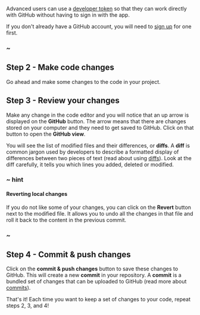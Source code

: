 

Advanced users can use a [developer token](/github/token) so that they can work directly with GitHub without having to sign in with the app.

If you don't already have a GitHub account, you will need to [sign up](/github/sign-up) for one first.

### ~

## Step 2 - Make code changes

Go ahead and make some changes to the code in your project.

## Step 3 - Review your changes

Make any change in the code editor and you will notice that an up arrow is displayed
on the **GitHub** button. The arrow means that there are changes stored on your computer and they need to get saved to GitHub. Click on that button to open the **GitHub view**.

You will see the list of modified files and their differences, or **diffs**. A **diff** is common jargon used by developers to describe a formatted display of differences between two pieces of text (read about using [diffs](/github/diff)). Look at the diff carefully, it tells you which lines you added, deleted or modified.

### ~ hint

#### Reverting local changes

If you do not like some of your changes, you can click on the **Revert** button next to the modified file. It allows you to undo all the changes in that file and roll it back to the content in the previous commit.

### ~

## Step 4 - Commit & push changes

Click on the **commit & push changes** button to save these changes to GitHub. This will create a new **commit** in your repository. A **commit** is a bundled set of changes that can be uploaded to GitHub (read more about [commits](/github/commit)).


That's it! Each time you want to keep a set of changes to your code, repeat steps 2, 3, and 4!
